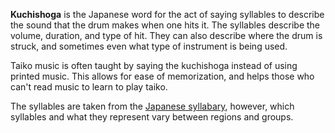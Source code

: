 **Kuchishoga** is the Japanese word for the act of saying syllables to describe the sound that the drum makes when one hits it. The syllables describe the volume, duration, and type of hit. They can also describe where the drum is struck, and sometimes even what type of instrument is being used.

Taiko music is often taught by saying the kuchishoga instead of using printed music. This allows for ease of memorization, and helps those who can't read music to learn to play taiko.

The syllables are taken from the [Japanese syllabary](https://www.nhk.or.jp/lesson/en/letters/hiragana.html), however, which syllables and what they represent vary between regions and groups. 
